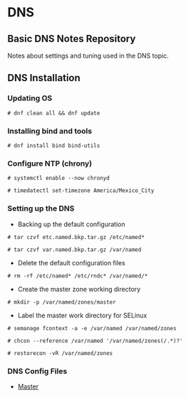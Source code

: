 # DNS

Basic DNS Notes Repository
---

Notes about settings and tuning used in the DNS topic.

## DNS Installation

### Updating OS

```
# dnf clean all && dnf update
```

### Installing bind and tools

```
# dnf install bind bind-utils 
```

### Configure NTP (chrony)

```
# systemctl enable --now chronyd

# timedatectl set-timezone America/Mexico_City
```

### Setting up the DNS

- Backing up the default configuration

```
# tar czvf etc.named.bkp.tar.gz /etc/named*

# tar czvf var.named.bkp.tar.gz /var/named
```

- Delete the default configuration files

```
# rm -rf /etc/named* /etc/rndc* /var/named/*
```

- Create the master zone working directory

```
# mkdir -p /var/named/zones/master
```

- Label the master work directory for SELinux

```
# semanage fcontext -a -e /var/named /var/named/zones

# chcon --reference /var/named '/var/named/zones(/.*)?'

# restorecon -vR /var/named/zones
```

### DNS Config Files

- [Master](https://github.com/CursoIntegralLinux/dns/tree/main/master)
